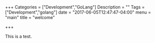 +++
Categories = ["Development","GoLang"]
Description = ""
Tags = ["Development","golang"]
date = "2017-06-05T12:47:47-04:00"
menu = "main"
title = "welcome"

+++

This is a test.
